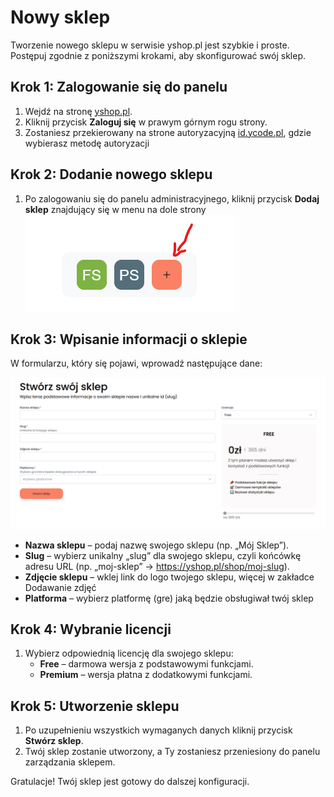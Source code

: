 # Nowy sklep
Tworzenie nowego sklepu w serwisie yshop.pl jest szybkie i proste. Postępuj zgodnie z poniższymi krokami, aby skonfigurować swój sklep.

## Krok 1: Zalogowanie się do panelu

1. Wejdź na stronę [yshop.pl](https://yshop.pl).
2. Kliknij przycisk **Zaloguj się** w prawym górnym rogu strony.
3. Zostaniesz przekierowany na strone autoryzacyjną [id.ycode.pl](https://id.ycode.pl), gdzie wybierasz metodę autoryzacji

## Krok 2: Dodanie nowego sklepu

1. Po zalogowaniu się do panelu administracyjnego, kliknij przycisk **Dodaj sklep** znajdujący się w menu na dole strony
![create_button.png](create_button.png)

## Krok 3: Wpisanie informacji o sklepie

W formularzu, który się pojawi, wprowadź następujące dane:

![img.png](img.png)

- **Nazwa sklepu** – podaj nazwę swojego sklepu (np. „Mój Sklep”).
- **Slug** – wybierz unikalny „slug” dla swojego sklepu, czyli końcówkę adresu URL (np. „moj-sklep” -> https://yshop.pl/shop/moj-slug).
- **Zdjęcie sklepu** – wklej link do logo twojego sklepu, więcej w zakładce Dodawanie zdjęć
- **Platforma** – wybierz platformę (gre) jaką będzie obsługiwał twój sklep

## Krok 4: Wybranie licencji

1. Wybierz odpowiednią licencję dla swojego sklepu:
    - **Free** – darmowa wersja z podstawowymi funkcjami.
    - **Premium** – wersja płatna z dodatkowymi funkcjami.

## Krok 5: Utworzenie sklepu

1. Po uzupełnieniu wszystkich wymaganych danych kliknij przycisk **Stwórz sklep**.
2. Twój sklep zostanie utworzony, a Ty zostaniesz przeniesiony do panelu zarządzania sklepem.

Gratulacje! Twój sklep jest gotowy do dalszej konfiguracji.
